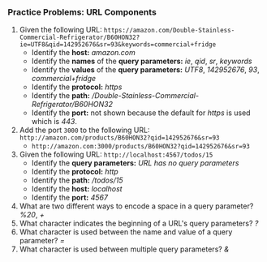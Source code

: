 ### Practice Problems: URL Components

1.  Given the following URL: `https://amazon.com/Double-Stainless-Commercial-Refrigerator/B60HON32?ie=UTF8&qid=142952676&sr=93&keywords=commercial+fridge`
	*  Identify the **host:** _amazon.com_
	*  Identify the **names** of the **query parameters:** _ie_, _qid_, _sr_, _keywords_
	*  Identify the **values** of the **query parameters:** _UTF8_, _142952676_, _93_, _commercial+fridge_
	*  Identify the **protocol:** _https_
	*  Identify the **path:** _/Double-Stainless-Commercial-Refrigerator/B60HON32_
	*  Identify the **port:** not shown because the default for _https_ is used which is _443_.
2.  Add the port `3000` to the following URL: `http://amazon.com/products/B60HON32?qid=142952676&sr=93`
	*  `http://amazon.com:3000/products/B60HON32?qid=142952676&sr=93`
3.  Given the following URL: `http://localhost:4567/todos/15`
	*  Identify the **query parameters:** _URL has no query parameters_
	*  Identify the **protocol:** _http_
	*  Identify the **path:** _/todos/15_
	*  Identify the **host:** _localhost_
	*  Identify the **port:** _4567_
4.  What are two different ways to encode a space in a query parameter?  _%20_, _+_
5.  What character indicates the beginning of a URL's query parameters?  _?_
6.  What character is used between the name and value of a query parameter?  _=_
7.  What character is used between multiple query parameters?  _&_